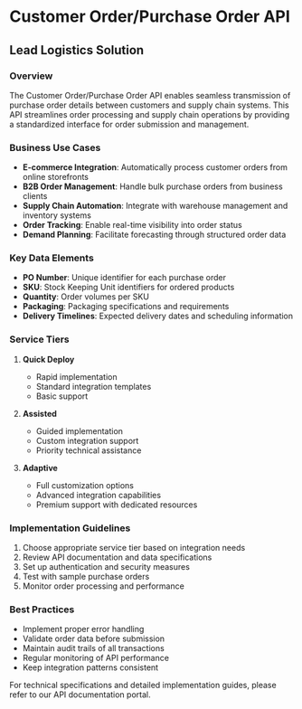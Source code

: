 # Customer Order/Purchase Order API
## Lead Logistics Solution

### Overview
The Customer Order/Purchase Order API enables seamless transmission of purchase order details between customers and supply chain systems. This API streamlines order processing and supply chain operations by providing a standardized interface for order submission and management.

### Business Use Cases
- **E-commerce Integration**: Automatically process customer orders from online storefronts
- **B2B Order Management**: Handle bulk purchase orders from business clients
- **Supply Chain Automation**: Integrate with warehouse management and inventory systems
- **Order Tracking**: Enable real-time visibility into order status
- **Demand Planning**: Facilitate forecasting through structured order data

### Key Data Elements
- **PO Number**: Unique identifier for each purchase order
- **SKU**: Stock Keeping Unit identifiers for ordered products
- **Quantity**: Order volumes per SKU
- **Packaging**: Packaging specifications and requirements
- **Delivery Timelines**: Expected delivery dates and scheduling information

### Service Tiers
1. **Quick Deploy**
   - Rapid implementation
   - Standard integration templates
   - Basic support

2. **Assisted**
   - Guided implementation
   - Custom integration support
   - Priority technical assistance

3. **Adaptive**
   - Full customization options
   - Advanced integration capabilities
   - Premium support with dedicated resources

### Implementation Guidelines
1. Choose appropriate service tier based on integration needs
2. Review API documentation and data specifications
3. Set up authentication and security measures
4. Test with sample purchase orders
5. Monitor order processing and performance

### Best Practices
- Implement proper error handling
- Validate order data before submission
- Maintain audit trails of all transactions
- Regular monitoring of API performance
- Keep integration patterns consistent

For technical specifications and detailed implementation guides, please refer to our API documentation portal.